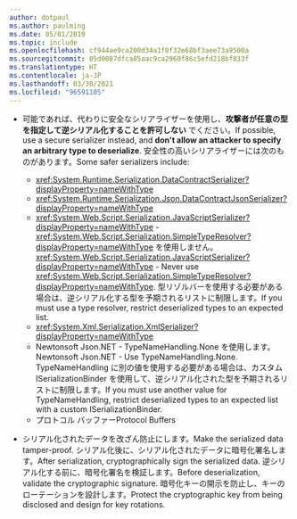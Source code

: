 ```yaml
---
author: dotpaul
ms.author: paulming
ms.date: 05/01/2019
ms.topic: include
ms.openlocfilehash: cf944ae9ca200d34a1f0f32e68bf3aee73a9500a
ms.sourcegitcommit: 05d0087dfca85aac9ca2960f86c5efd218bf833f
ms.translationtype: HT
ms.contentlocale: ja-JP
ms.lasthandoff: 03/30/2021
ms.locfileid: "96591105"
---
```

- <span data-ttu-id="946e9-101">可能であれば、代わりに安全なシリアライザーを使用し、**攻撃者が任意の型を指定して逆シリアル化することを許可しない** でください。</span><span class="sxs-lookup"><span data-stu-id="946e9-101">If possible, use a secure serializer instead, and **don't allow an attacker to specify an arbitrary type to deserialize**.</span></span> <span data-ttu-id="946e9-102">安全性の高いシリアライザーには次のものがあります。</span><span class="sxs-lookup"><span data-stu-id="946e9-102">Some safer serializers include:</span></span>

  - <xref:System.Runtime.Serialization.DataContractSerializer?displayProperty=nameWithType>
  - <xref:System.Runtime.Serialization.Json.DataContractJsonSerializer?displayProperty=nameWithType>
  - <span data-ttu-id="946e9-103"><xref:System.Web.Script.Serialization.JavaScriptSerializer?displayProperty=nameWithType> - <xref:System.Web.Script.Serialization.SimpleTypeResolver?displayProperty=nameWithType> を使用しません。</span><span class="sxs-lookup"><span data-stu-id="946e9-103"><xref:System.Web.Script.Serialization.JavaScriptSerializer?displayProperty=nameWithType> - Never use <xref:System.Web.Script.Serialization.SimpleTypeResolver?displayProperty=nameWithType>.</span></span> <span data-ttu-id="946e9-104">型リゾルバーを使用する必要がある場合は、逆シリアル化する型を予期されるリストに制限します。</span><span class="sxs-lookup"><span data-stu-id="946e9-104">If you must use a type resolver, restrict deserialized types to an expected list.</span></span>
  - <xref:System.Xml.Serialization.XmlSerializer?displayProperty=nameWithType>
  - <span data-ttu-id="946e9-105">Newtonsoft Json.NET - TypeNameHandling.None を使用します。</span><span class="sxs-lookup"><span data-stu-id="946e9-105">Newtonsoft Json.NET - Use TypeNameHandling.None.</span></span> <span data-ttu-id="946e9-106">TypeNameHandling に別の値を使用する必要がある場合は、カスタム ISerializationBinder を使用して、逆シリアル化された型を予期されるリストに制限します。</span><span class="sxs-lookup"><span data-stu-id="946e9-106">If you must use another value for TypeNameHandling, restrict deserialized types to an expected list with a custom ISerializationBinder.</span></span>
  - <span data-ttu-id="946e9-107">プロトコル バッファー</span><span class="sxs-lookup"><span data-stu-id="946e9-107">Protocol Buffers</span></span>

- <span data-ttu-id="946e9-108">シリアル化されたデータを改ざん防止にします。</span><span class="sxs-lookup"><span data-stu-id="946e9-108">Make the serialized data tamper-proof.</span></span> <span data-ttu-id="946e9-109">シリアル化後に、シリアル化されたデータに暗号化署名します。</span><span class="sxs-lookup"><span data-stu-id="946e9-109">After serialization, cryptographically sign the serialized data.</span></span> <span data-ttu-id="946e9-110">逆シリアル化する前に、暗号化署名を検証します。</span><span class="sxs-lookup"><span data-stu-id="946e9-110">Before deserialization, validate the cryptographic signature.</span></span> <span data-ttu-id="946e9-111">暗号化キーの開示を防止し、キーのローテーションを設計します。</span><span class="sxs-lookup"><span data-stu-id="946e9-111">Protect the cryptographic key from being disclosed and design for key rotations.</span></span>
